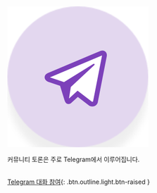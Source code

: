 ![Telegram](/assets/community/telegram.svg)

커뮤니티 토론은 주로 Telegram에서 이루어집니다.
<br><br>

[Telegram 대화 참여](https://t.me/eosdacio){: .btn.outline.light.btn-raised }